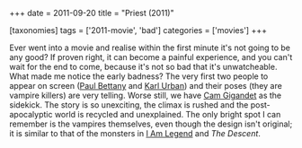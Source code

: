 +++
date = 2011-09-20
title = "Priest (2011)"

[taxonomies]
tags = ['2011-movie', 'bad']
categories = ['movies']
+++

Ever went into a movie and realise within the first minute it\'s not
going to be any good? If proven right, it can become a painful
experience, and you can\'t wait for the end to come, because it\'s not
so bad that it\'s unwatcheable. What made me notice the early badness?
The very first two people to appear on screen ([Paul Bettany] and [Karl
Urban]) and their poses (they are vampire killers) are very telling.
Worse still, we have [Cam Gigandet] as the sidekick. The story is so
unexciting, the climax is rushed and the post-apocalyptic world is
recycled and unexplained. The only bright spot I can remember is the
vampires themselves, even though the design isn\'t original; it is
similar to that of the monsters in [I Am Legend] and *The Descent*.

  [Paul Bettany]: http://en.wikipedia.org/wiki/Paul_Bettany
  [Karl Urban]: http://en.wikipedia.org/wiki/Karl_Urban
  [Cam Gigandet]: http://en.wikipedia.org/wiki/Cam_Gigandet
  [I Am Legend]: http://movies.tshepang.net/i-am-legend
